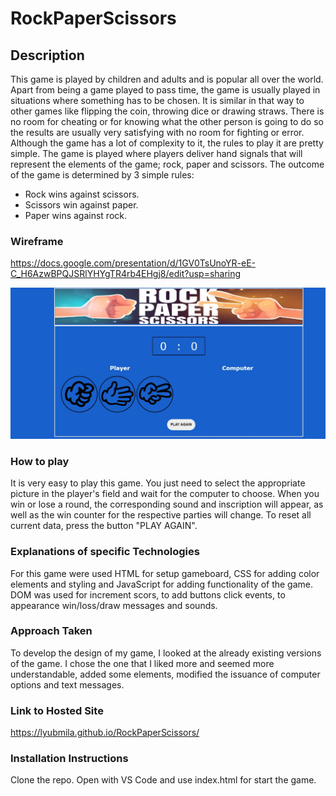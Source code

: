# RockPaperScissors

## Description

This game is played by children and adults and is popular all over the world. Apart from being a game played to pass time, the game is usually played in situations where something has to be chosen. It is similar in that way to other games like flipping the coin, throwing dice or drawing straws. There is no room for cheating or for knowing what the other person is going to do so the results are usually very satisfying with no room for fighting or error.
Although the game has a lot of complexity to it, the rules to play it are pretty simple.
The game is played where players deliver hand signals that will represent the elements of the game; rock, paper and scissors. The outcome of the game is determined by 3 simple rules:

* Rock wins against scissors.
* Scissors win against paper.
* Paper wins against rock.


### Wireframe

https://docs.google.com/presentation/d/1GV0TsUnoYR-eE-C_H6AzwBPQJSRlYHYgTR4rb4EHgj8/edit?usp=sharing

![how the page looks like!](./images/mainPage.jpg "Main Page")


### How to play

It is very easy to play this game. You just need to select the appropriate picture in the player's field and wait for the computer to choose. When you win or lose a round, the corresponding sound and inscription will appear, as well as the win counter for the respective parties will change. To reset all current data, press the button "PLAY AGAIN". 


### Explanations of specific Technologies

For this game were used HTML for setup gameboard, CSS for adding color elements and styling and JavaScript for adding functionality of the game. DOM was used for increment scors, to add buttons click events, to appearance win/loss/draw messages and sounds.


### Approach Taken

To develop the design of my game, I looked at the already existing versions of the game. I chose the one that I liked more and seemed more understandable, added some elements, modified the issuance of computer options and text messages.


### Link to Hosted Site

https://lyubmila.github.io/RockPaperScissors/


### Installation Instructions

Clone the repo. Open with VS Code and use index.html for start the game.